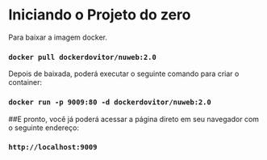# Iniciando o Projeto do zero

Para baixar a imagem docker.
### `docker pull dockerdovitor/nuweb:2.0`

Depois de baixada, poderá executar o seguinte comando para criar o container:
### `docker run -p 9009:80 -d dockerdovitor/nuweb:2.0`

##E pronto, você já poderá acessar a página direto em seu navegador com o seguinte endereço:
### `http://localhost:9009`
